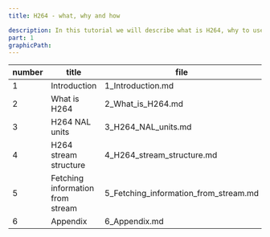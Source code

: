 ```yaml
---
title: H264 - what, why and how

description: In this tutorial we will describe what is H264, why to use it and how to fetch interesting information from the H264 stream
part: 1
graphicPath:
---
```


| number | title                            | file                                  |
| ------ | -------------------------------- | ------------------------------------- |
| 1      | Introduction                     | 1_Introduction.md                     |
| 2      | What is H264                     | 2_What_is_H264.md                     |
| 3      | H264 NAL units                   | 3_H264_NAL_units.md                   |
| 4      | H264 stream structure            | 4_H264_stream_structure.md            |
| 5      | Fetching information from stream | 5_Fetching_information_from_stream.md |
| 6      | Appendix                         | 6_Appendix.md                         |

